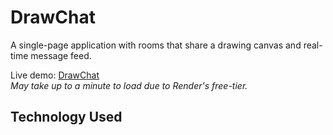 # DrawChat

A single-page application with rooms that share a drawing canvas and real-time message feed.

Live demo: [DrawChat](https://drawchat.onrender.com/)  
_May take up to a minute to load due to Render's free-tier._

## Technology Used
